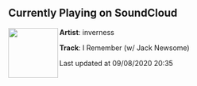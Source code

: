 ## Currently Playing on SoundCloud

[<img align="left" width="100" src="https://i1.sndcdn.com/artworks-u7QUS56PsWQxBz0S-TQi9Og-t50x50.jpg">](https://soundcloud.com/invernessmusic/inverness-jack-newsome-i-remember)

**Artist**: inverness 

**Track**: I Remember (w/ Jack Newsome)

Last updated at 09/08/2020 20:35

